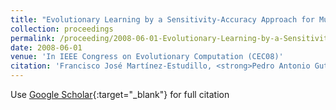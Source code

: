 ```yaml
---
title: "Evolutionary Learning by a Sensitivity-Accuracy Approach for Multi-class Problems"
collection: proceedings
permalink: /proceeding/2008-06-01-Evolutionary-Learning-by-a-Sensitivity-Accuracy-Approach-for-Multi-class-Problems
date: 2008-06-01
venue: 'In IEEE Congress on Evolutionary Computation (CEC08)'
citation: 'Francisco José Martínez-Estudillo, <strong>Pedro Antonio Gutiérrez</strong>, César Hervás-Martínez, Juan Carlos Fernández, &quot;Evolutionary Learning by a Sensitivity-Accuracy Approach for Multi-class Problems.&quot; In IEEE Congress on Evolutionary Computation (CEC08), 2008, Hong Kong, China, pp.1581--1588.'
---
```

Use [Google Scholar](https://scholar.google.com/scholar?q=Evolutionary+Learning+by+a+Sensitivity+Accuracy+Approach+for+Multi+class+Problems){:target="_blank"} for full citation